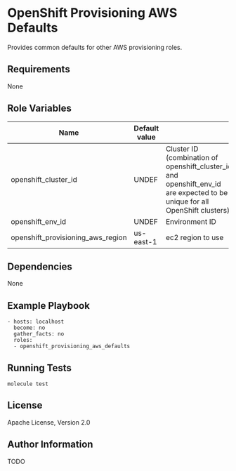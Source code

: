 OpenShift Provisioning AWS Defaults
=========

Provides common defaults for other AWS provisioning roles.

Requirements
------------

None

Role Variables
--------------

| Name                                   | Default value |                     |
|----------------------------------------|---------------|---------------------|
| openshift_cluster_id                   | UNDEF         | Cluster ID (combination of openshift_cluster_id and openshift_env_id are expected to be unique for all OpenShift clusters) |
| openshift_env_id                       | UNDEF         | Environment ID      |
| openshift_provisioning_aws_region      | us-east-1     | ec2 region to use   |

Dependencies
------------

None

Example Playbook
----------------

```
- hosts: localhost
  become: no
  gather_facts: no
  roles:
  - openshift_provisioning_aws_defaults
```

Running Tests
-------------

```
molecule test
```

License
-------

Apache License, Version 2.0

Author Information
-----------------
TODO
